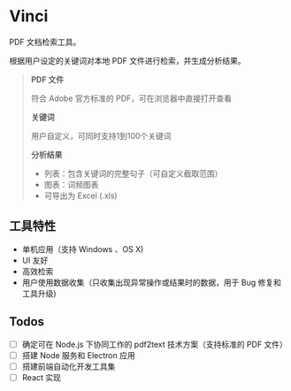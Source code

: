 # Vinci
PDF 文档检索工具。

根据用户设定的关键词对本地 PDF 文件进行检索，并生成分析结果。

> **PDF 文件**
>
> 符合 Adobe 官方标准的 PDF，可在浏览器中直接打开查看
>
> **关键词**
>
> 用户自定义，可同时支持1到100个关键词
>
> **分析结果**
>
> - 列表：包含关键词的完整句子（可自定义截取范围）
> - 图表：词频图表
> - 可导出为 Excel (.xls)

## 工具特性
- 单机应用（支持 Windows 、OS X)
- UI 友好
- 高效检索
- 用户使用数据收集（只收集出现异常操作或结果时的数据，用于 Bug 修复和工具升级)

## Todos

- [ ] 确定可在 Node.js 下协同工作的 pdf2text 技术方案（支持标准的 PDF 文件）
- [ ] 搭建 Node 服务和 Electron 应用
- [ ] 搭建前端自动化开发工具集
- [ ] React 实现